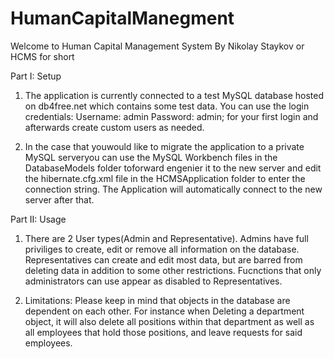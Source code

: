 # HumanCapitalManegment

Welcome to Human Capital Management System By Nikolay Staykov or HCMS for short

Part I: Setup

1. The application is currently connected to a test MySQL database hosted on db4free.net which contains some test data. You can use the
   login credentials: Username: admin Password: admin; for your first login and afterwards create custom users as needed. 

2. In the case that youwould like to migrate the application to a private MySQL serveryou can use the MySQL Workbench files in the 
   DatabaseModels folder toforward engenier it to the new server and edit the hibernate.cfg.xml file in the HCMSApplication folder 
   to enter the connection string. The Application will automatically connect to the new server after that.

Part II: Usage

1. There are 2 User types(Admin and Representative). Admins have full priviliges to create, edit or remove all information on the database.
   Representatives can create and edit most data, but are barred from deleting data in addition to some other restrictions. Fucnctions that
   only administrators can use appear as disabled to Representatives.

2. Limitations: Please keep in mind that objects in the database are dependent on each other. For instance when Deleting a department 
   object, it will also delete all positions within that department as well as all employees that hold those positions, and leave requests
   for said employees.
   